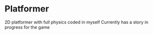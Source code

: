# Platformer
2D platformer with full physics coded in myself
Currently has a story in progress for the game
